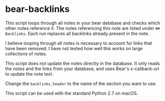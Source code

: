 # bear-backlinks

This script loops through all notes in your bear database and checks which
other notes reference it. The notes referencing this note are listed under
`## Backlinks`. Each run replaces all backlinks already present in the note.

I believe looping through all notes is necessary to account for links that have
been removed. I have not tested how well this works on large collections of
notes.

This script does not update the notes directly in the database. It only reads
the notes and the links from your database, and uses Bear's x-callback-url to
update the note text.

Change the `backlinks_header` to the name of the section you want to use.

This script can be used with the standard Python 2.7 on macOS.
